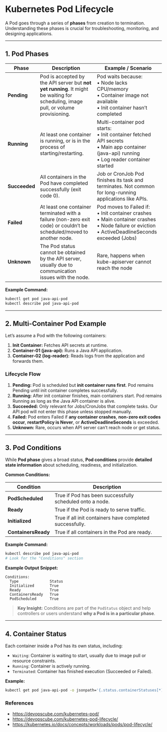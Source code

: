 # **Kubernetes Pod Lifecycle**

A Pod goes through a series of **phases** from creation to termination. Understanding these phases is crucial for troubleshooting, monitoring, and designing applications.

---

## **1. Pod Phases**

| **Phase**     | **Description**                                                                                                                    | **Example / Scenario**                                                                                                                                       |
| ------------- | ---------------------------------------------------------------------------------------------------------------------------------- | ------------------------------------------------------------------------------------------------------------------------------------------------------------ |
| **Pending**   | Pod is accepted by the API server but **not yet running**. It might be waiting for scheduling, image pull, or volume provisioning. | Pod waits because: <br>• Node lacks CPU/memory <br>• Container image not available <br>• Init container hasn’t completed                                     |
| **Running**   | At least one container is running, or is in the process of starting/restarting.                                                    | Multi-container pod starts: <br>• Init container fetched API secrets <br>• Main app container (java-api) running <br>• Log reader container started          |
| **Succeeded** | All containers in the Pod have completed successfully (exit code 0).                                                               | Job or CronJob Pod finishes its task and terminates. Not common for long-running applications like APIs.                                                     |
| **Failed**    | At least one container terminated with a failure (non-zero exit code) or couldn’t be scheduled/moved to another node.              | Pod moves to Failed if: <br>• Init container crashes <br>• Main container crashes <br>• Node failure or eviction <br>• ActiveDeadlineSeconds exceeded (Jobs) |
| **Unknown**   | The Pod status cannot be obtained by the API server, usually due to communication issues with the node.                            | Rare, happens when kube-apiserver cannot reach the node                                                                                                      |

**Example Command:**

```bash
kubectl get pod java-api-pod
kubectl describe pod java-api-pod
```

---

## **2. Multi-Container Pod Example**

Let’s assume a Pod with the following containers:

1. **Init Container:** Fetches API secrets at runtime.
2. **Container-01 (java-api):** Runs a Java API application.
3. **Container-02 (log-reader):** Reads logs from the application and forwards them.

### **Lifecycle Flow**

1. **Pending:** Pod is scheduled but **init container runs first**. Pod remains Pending until init container completes successfully.
2. **Running:** After init container finishes, main containers start. Pod remains Running as long as the Java API container is alive.
3. **Succeeded:** Only relevant for Jobs/CronJobs that complete tasks. Our API pod will not enter this phase unless stopped manually.
4. **Failed:** Pod enters Failed if **any container crashes**, **non-zero exit codes occur**, **restartPolicy is Never**, or **ActiveDeadlineSeconds** is exceeded.
5. **Unknown:** Rare, occurs when API server can’t reach node or get status.

---

## **3. Pod Conditions**

While **Pod phase** gives a broad status, **Pod conditions** provide **detailed state information** about scheduling, readiness, and initialization.

**Common Conditions:**

| **Condition**       | **Description**                                          |
| ------------------- | -------------------------------------------------------- |
| **PodScheduled**    | True if Pod has been successfully scheduled onto a node. |
| **Ready**           | True if the Pod is ready to serve traffic.               |
| **Initialized**     | True if all init containers have completed successfully. |
| **ContainersReady** | True if all containers in the Pod are ready.             |

**Example Command:**

```bash
kubectl describe pod java-api-pod
# Look for the "Conditions" section
```

**Example Output Snippet:**

```
Conditions:
  Type              Status
  Initialized       True
  Ready             True
  ContainersReady   True
  PodScheduled      True
```

> **Key Insight:** Conditions are part of the `PodStatus` object and help controllers or users understand **why a Pod is in a particular phase**.

---

## **4. Container Status**

Each container inside a Pod has its own status, including:

* `Waiting`: Container is waiting to start, usually due to image pull or resource constraints.
* `Running`: Container is actively running.
* `Terminated`: Container has finished execution (Succeeded or Failed).

**Example:**

```bash
kubectl get pod java-api-pod -o jsonpath='{.status.containerStatuses[*].state}'
```


### References
- https://devopscube.com/kubernetes-pod/
- https://devopscube.com/kubernetes-pod-lifecycle/
- https://kubernetes.io/docs/concepts/workloads/pods/pod-lifecycle/